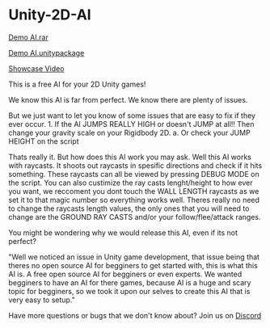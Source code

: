 # Unity-2D-AI

[Demo AI.rar](https://github.com/JareBear12418/Unity-2D-AI/blob/master/Demo%20AI.rar)

[Demo AI.unitypackage](https://thecodingjsoftware.weebly.com/uploads/1/2/6/9/126914047/ai_demo_scene.unitypackage)

[Showcase Video](https://www.youtube.com/watch?v=DvLCkT96rXA)


This is a free AI for your 2D Unity games!

We know this AI is far from perfect.
We know there are plenty of issues.

But we just want to let you know of some issues that are easy to fix if they ever occur.
    1. If the AI JUMPS REALLY HIGH or doesn't JUMP at all!! Then change your gravity scale on your Rigidbody 2D.
        a. Or check your JUMP HEIGHT on the script
      
Thats really it.
But how does this AI work you may ask. Well this AI works with raycasts. It shoots out raycasts in spesific directions and check if it hits something. These raycasts can all be viewed by pressing DEBUG MODE on the script. You can also custimize the ray casts lenght/height to how ever you want, we reccoment you dont touch the WALL LENGTH raycasts as we set it to that magic number so everything works well. Theres really no need to change the raycasts length values, the only ones that you will need to change are the GROUND RAY CASTS and/or your follow/flee/attack ranges.

You might be wondering why we would release this AI, even if its not perfect?

"Well we noticed an issue in Unity game development, that issue being that theres no open source AI for begginers to get started with, this is what this AI is. A free open source AI for begginers or even experts. We wanted begginers to have an AI for there games, because AI is a huge and scary topic for begginers, so we took it upon our selves to create this AI that is very easy to setup."

Have more questions or bugs that we don't know about?
Join us on [Discord](https://discord.gg/EtrSc4s)
